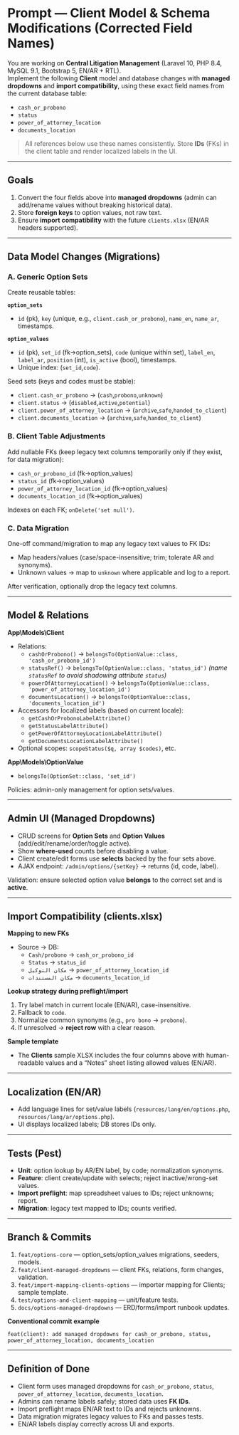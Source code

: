 
# Prompt — Client Model & Schema Modifications (Corrected Field Names)

You are working on **Central Litigation Management** (Laravel 10, PHP 8.4, MySQL 9.1, Bootstrap 5, EN/AR + RTL).  
Implement the following **Client** model and database changes with **managed dropdowns** and **import compatibility**, using these exact field names from the current database table:

- `cash_or_probono`
- `status`
- `power_of_attorney_location`
- `documents_location`

> All references below use these names consistently. Store **IDs** (FKs) in the client table and render localized labels in the UI.

---

## Goals

1) Convert the four fields above into **managed dropdowns** (admin can add/rename values without breaking historical data).
2) Store **foreign keys** to option values, not raw text.
3) Ensure **import compatibility** with the future `clients.xlsx` (EN/AR headers supported).

---

## Data Model Changes (Migrations)

### A. Generic Option Sets
Create reusable tables:

**`option_sets`**
- `id` (pk), `key` (unique, e.g., `client.cash_or_probono`), `name_en`, `name_ar`, timestamps.

**`option_values`**
- `id` (pk), `set_id` (fk→option_sets), `code` (unique within set), `label_en`, `label_ar`, `position` (int), `is_active` (bool), timestamps.  
- Unique index: (`set_id`,`code`).

Seed sets (keys and codes must be stable):
- `client.cash_or_probono` → (`cash`,`probono`,`unknown`)
- `client.status` → (`disabled`,`active`,`potential`)
- `client.power_of_attorney_location` → (`archive`,`safe`,`handed_to_client`)
- `client.documents_location` → (`archive`,`safe`,`handed_to_client`)

### B. Client Table Adjustments
Add nullable FKs (keep legacy text columns temporarily only if they exist, for data migration):
- `cash_or_probono_id` (fk→option_values)
- `status_id` (fk→option_values)
- `power_of_attorney_location_id` (fk→option_values)
- `documents_location_id` (fk→option_values)

Indexes on each FK; `onDelete('set null')`.

### C. Data Migration
One-off command/migration to map any legacy text values to FK IDs:
- Map headers/values (case/space-insensitive; trim; tolerate AR and synonyms).  
- Unknown values → map to `unknown` where applicable and log to a report.

After verification, optionally drop the legacy text columns.

---

## Model & Relations

**App\Models\Client**
- Relations:
  - `cashOrProbono()` → `belongsTo(OptionValue::class, 'cash_or_probono_id')`
  - `statusRef()` → `belongsTo(OptionValue::class, 'status_id')`  *(name `statusRef` to avoid shadowing attribute `status`)*
  - `powerOfAttorneyLocation()` → `belongsTo(OptionValue::class, 'power_of_attorney_location_id')`
  - `documentsLocation()` → `belongsTo(OptionValue::class, 'documents_location_id')`
- Accessors for localized labels (based on current locale):
  - `getCashOrProbonoLabelAttribute()`
  - `getStatusLabelAttribute()`
  - `getPowerOfAttorneyLocationLabelAttribute()`
  - `getDocumentsLocationLabelAttribute()`
- Optional scopes: `scopeStatus($q, array $codes)`, etc.

**App\Models\OptionValue**
- `belongsTo(OptionSet::class, 'set_id')`

Policies: admin-only management for option sets/values.

---

## Admin UI (Managed Dropdowns)

- CRUD screens for **Option Sets** and **Option Values** (add/edit/rename/order/toggle active).  
- Show **where-used** counts before disabling a value.
- Client create/edit forms use **selects** backed by the four sets above.
- AJAX endpoint: `/admin/options/{setKey}` → returns (id, code, label).

Validation: ensure selected option value **belongs** to the correct set and is **active**.

---

## Import Compatibility (clients.xlsx)

**Mapping to new FKs**
- Source → DB:
  - `Cash/probono` → `cash_or_probono_id`
  - `Status` → `status_id`
  - `مكان التوكيل` → `power_of_attorney_location_id`
  - `مكان المستندات` → `documents_location_id`

**Lookup strategy during preflight/import**
1) Try label match in current locale (EN/AR), case-insensitive.  
2) Fallback to `code`.  
3) Normalize common synonyms (e.g., `pro bono` → `probono`).  
4) If unresolved → **reject row** with a clear reason.

**Sample template**
- The **Clients** sample XLSX includes the four columns above with human-readable values and a “Notes” sheet listing allowed values (EN/AR).

---

## Localization (EN/AR)

- Add language lines for set/value labels (`resources/lang/en/options.php`, `resources/lang/ar/options.php`).  
- UI displays localized labels; DB stores IDs only.

---

## Tests (Pest)

- **Unit**: option lookup by AR/EN label, by code; normalization synonyms.  
- **Feature**: client create/update with selects; reject inactive/wrong-set values.  
- **Import preflight**: map spreadsheet values to IDs; reject unknowns; report.
- **Migration**: legacy text mapped to IDs; counts verified.

---

## Branch & Commits

1. `feat/options-core` — option_sets/option_values migrations, seeders, models.  
2. `feat/client-managed-dropdowns` — client FKs, relations, form changes, validation.  
3. `feat/import-mapping-clients-options` — importer mapping for Clients; sample template.  
4. `test/options-and-client-mapping` — unit/feature tests.  
5. `docs/options-managed-dropdowns` — ERD/forms/import runbook updates.

**Conventional commit example**
```
feat(client): add managed dropdowns for cash_or_probono, status, power_of_attorney_location, documents_location
```

---

## Definition of Done

- Client form uses managed dropdowns for `cash_or_probono`, `status`, `power_of_attorney_location`, `documents_location`.  
- Admins can rename labels safely; stored data uses **FK IDs**.  
- Import preflight maps EN/AR text to IDs and rejects unknowns.  
- Data migration migrates legacy values to FKs and passes tests.  
- EN/AR labels display correctly across UI and exports.
